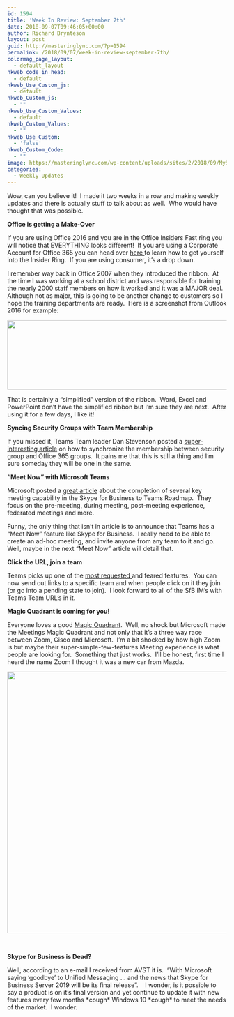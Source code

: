 ```yaml
---
id: 1594
title: 'Week In Review: September 7th'
date: 2018-09-07T09:46:05+00:00
author: Richard Brynteson
layout: post
guid: http://masteringlync.com/?p=1594
permalink: /2018/09/07/week-in-review-september-7th/
colormag_page_layout:
  - default_layout
nkweb_code_in_head:
  - default
nkweb_Use_Custom_js:
  - default
nkweb_Custom_js:
  - ""
nkweb_Use_Custom_Values:
  - default
nkweb_Custom_Values:
  - ""
nkweb_Use_Custom:
  - 'false'
nkweb_Custom_Code:
  - ""
image: https://masteringlync.com/wp-content/uploads/sites/2/2018/09/MySQL_Upgrade.jpg
categories:
  - Weekly Updates
---
```

Wow, can you believe it!  I made it two weeks in a row and making weekly updates and there is actually stuff to talk about as well.  Who would have thought that was possible.

**Office is getting a Make-Over**

If you are using Office 2016 and you are in the Office Insiders Fast ring you will notice that EVERYTHING looks different!  If you are using a Corporate Account for Office 365 you can head over <a href="https://support.office.com/en-us/article/how-office-365-commercial-customers-can-get-early-access-to-new-office-features-4dd8ba40-73c0-4468-b778-c7b744d03ead?ui=en-US&rs=en-US&ad=US" target="_blank" rel="noopener">here </a>to learn how to get yourself into the Insider Ring.  If you are using consumer, it&#8217;s a drop down.

I remember way back in Office 2007 when they introduced the ribbon.  At the time I was working at a school district and was responsible for training the nearly 2000 staff members on how it worked and it was a MAJOR deal.  Although not as major, this is going to be another change to customers so I hope the training departments are ready.  Here is a screenshot from Outlook 2016 for example:

<img class="alignnone wp-image-1595 size-large" src="https://masteringlync.com/wp-content/uploads/2018/09/NewOutlook.png?resize=800%2C159&#038;ssl=1" alt="" width="800" height="159" /> 

That is certainly a &#8220;simplified&#8221; version of the ribbon.  Word, Excel and PowerPoint don&#8217;t have the simplified ribbon but I&#8217;m sure they are next.  After using it for a few days, I like it!

**Syncing Security Groups with Team Membership**

If you missed it, Teams Team leader Dan Stevenson posted a <a href="https://techcommunity.microsoft.com/t5/Microsoft-Teams-Blog/Syncing-Security-Groups-with-team-membership/ba-p/241959" target="_blank" rel="noopener">super-interesting article</a> on how to synchronize the membership between security group and Office 365 groups.  It pains me that this is still a thing and I&#8217;m sure someday they will be one in the same.

**&#8220;Meet Now&#8221; with Microsoft Teams**

Microsoft posted a <a href="https://techcommunity.microsoft.com/t5/Microsoft-Teams-Blog/Meet-Now-with-Microsoft-Teams/ba-p/237029" target="_blank" rel="noopener">great article</a> about the completion of several key meeting capability in the Skype for Business to Teams Roadmap.  They focus on the pre-meeting, during meeting, post-meeting experience, federated meetings and more.

Funny, the only thing that isn&#8217;t in article is to announce that Teams has a &#8220;Meet Now&#8221; feature like Skype for Business.  I really need to be able to  create an ad-hoc meeting, and invite anyone from any team to it and go.  Well, maybe in the next &#8220;Meet Now&#8221; article will detail that.

**Click the URL, join a team**

Teams picks up one of the <a href="https://support.office.com/en-us/article/What-s-new-in-Microsoft-Teams-d7092a6d-c896-424c-b362-a472d5f105de" target="_blank" rel="noopener">most requested </a>and feared features.  You can now send out links to a specific team and when people click on it they join (or go into a pending state to join).  I look forward to all of the SfB IM&#8217;s with Teams Team URL&#8217;s in it.

**Magic Quadrant is coming for you!**

Everyone loves a good <a href="https://www.gartner.com/doc/reprints?id=1-5EXL4OW&ct=180906&st=sb&utm_source=t.co&utm_medium=referral" target="_blank" rel="noopener">Magic Quadrant</a>.  Well, no shock but Microsoft made the Meetings Magic Quadrant and not only that it&#8217;s a three way race between Zoom, Cisco and Microsoft.  I&#8217;m a bit shocked by how high Zoom is but maybe their super-simple-few-features Meeting experience is what people are looking for.  Something that just works.  I&#8217;ll be honest, first time I heard the name Zoom I thought it was a new car from Mazda.

<img class="wp-image-1596 alignnone" src="https://masteringlync.com/wp-content/uploads/2018/09/343132_0001.png?resize=600%2C600&#038;ssl=1" alt="" width="600" height="600"  /> 

&nbsp;

**Skype for Business is Dead?**

Well, according to an e-mail I received from AVST it is.  &#8220;With Microsoft saying &#8216;goodbye&#8217; to Unified Messaging &#8230; and the news that Skype for Business Server 2019 will be its final release&#8221;.    I wonder, is it possible to say a product is on it&#8217;s final version and yet continue to update it with new features every few months \*cough\* Windows 10 \*cough\* to meet the needs of the market.  I wonder.

&nbsp;

&nbsp;